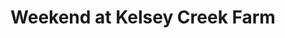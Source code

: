 ---
layout: post
title: Weekend at Kelsey Creek Farm
description: Выходный на ферме
photoset: 2016-09-24
---